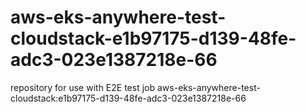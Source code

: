 # aws-eks-anywhere-test-cloudstack-e1b97175-d139-48fe-adc3-023e1387218e-66
repository for use with E2E test job aws-eks-anywhere-test-cloudstack:e1b97175-d139-48fe-adc3-023e1387218e-66
